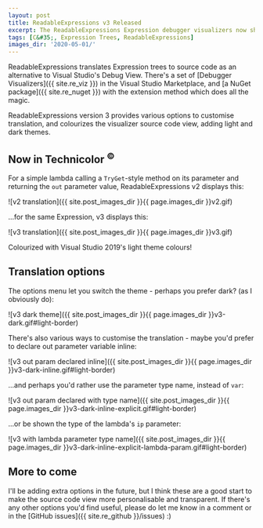 ```yaml
---
layout: post
title: ReadableExpressions v3 Released
excerpt: The ReadableExpressions Expression debugger visualizers now show colourized, themeable source code, with a variety of translation options.
tags: [C&#35;, Expression Trees, ReadableExpressions]
images_dir: '2020-05-01/'
---
```


ReadableExpressions translates Expression trees to source code as an alternative to Visual Studio's 
Debug View. There's a set of [Debugger Visualizers]({{ site.re_viz }}) in the Visual Studio Marketplace,
and [a NuGet package]({{ site.re_nuget }}) with the extension method which does all the magic.

ReadableExpressions version 3 provides various options to customise translation, and colourizes the 
visualizer source code view, adding light and dark themes.

## Now in Technicolor <sup>&copy;</sup>

For a simple lambda calling a `TryGet`-style method on its parameter and returning the `out` parameter
value, ReadableExpressions v2 displays this:

![v2 translation]({{ site.post_images_dir }}{{ page.images_dir }}v2.gif)

...for the same Expression, v3 displays this:

![v3 translation]({{ site.post_images_dir }}{{ page.images_dir }}v3.gif)

Colourized with Visual Studio 2019's light theme colours!

## Translation options

The options menu let you switch the theme - perhaps you prefer dark? (as I obviously do):

![v3 dark theme]({{ site.post_images_dir }}{{ page.images_dir }}v3-dark.gif#light-border)

There's also various ways to customise the translation - maybe you'd prefer to declare out parameter 
variable inline:

![v3 out param declared inline]({{ site.post_images_dir }}{{ page.images_dir }}v3-dark-inline.gif#light-border)

...and perhaps you'd rather use the parameter type name, instead of `var`:

![v3 out param declared with type name]({{ site.post_images_dir }}{{ page.images_dir }}v3-dark-inline-explicit.gif#light-border)

...or be shown the type of the lambda's `ip` parameter:

![v3 with lambda parameter type name]({{ site.post_images_dir }}{{ page.images_dir }}v3-dark-inline-explicit-lambda-param.gif#light-border)

## More to come

I'll be adding extra options in the future, but I think these are a good start to make the source 
code view more personalisable and transparent. If there's any other options you'd find useful, 
please do let me know in a comment or in the [GitHub issues]({{ site.re_github }}/issues) :)